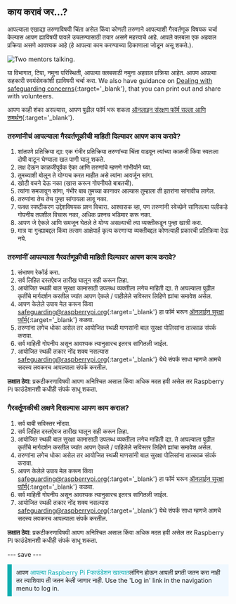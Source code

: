 ## काय करावं जर…?

आपल्याला एखाद्या तरुणाविषयी चिंता असेल किंवा कोणती तरुणाने आपल्याशी गैरवर्तणूक विषयक चर्चा केल्यास आपण ह्याविषयी पावले उचलण्यासाठी तयार असणे महत्त्वाचे आहे. आपले क्लबला एक अहवाल प्रक्रिया असणे आवश्यक आहे (हे आपल्या काम करण्याच्या ठिकाणाला जोडून असू शकते.).

![Two mentors talking.](images/Safeguarding-Image4-1200x800.png)

या विभागात, टिपा, नमुना परिस्थिती, आपल्या क्लबसाठी नमुना अहवाल प्रक्रिया आहेत. आपण आपल्या सहकारी स्वयंसेवकांशी ह्याविषयी चर्चा करा. We also have guidance on [Dealing with safeguarding concerns](https://static.raspberrypi.org/files/safeguarding/Raspberry-Pi-Foundation-safeguarding-dealing-with-safeguarding-concerns.pdf){:target='_blank'}, that you can print out and share with volunteers.

आपण काही शंका असल्यास, आपण पुढील फॉर्म भरू शकता [ऑनलाइन संरक्षण फॉर्म सल्ला आणि समर्थन](https://form.raspberrypi.org/f/safeguarding-concern-form){:target='_blank'}.

### तरुणांनीचं आपल्याला गैरवर्तणूकीची माहिती दिल्यावर आपण काय करावे?

1. शांतपणे प्रतिक्रिया द्या: एक गंभीर प्रतिक्रिया तरुणांच्या चिंता वाढवून त्यांच्या काळजी किंवा स्वतःला दोषी वाटून घेण्याला खत पाणी घालू शकते.
1. लक्ष देऊन काळजीपूर्वक ऐका आणि तरुणांचे म्हणणे गांभीर्याने घ्या.
1. तुमच्याशी बोलून ते योग्यच करत माहीत असे त्यांना आवर्जून सांगा.
1. खोटी वचने देऊ नका (खास करून गोपनीयते बाबतची).
1. त्यांना समजावून सांगा, गंभीर बाब तुमच्या कानावर आल्यास तुम्हाला ती इतरांना सांगावीच लागेल.
1. तरुणांना तेच तेच पुन्हा सांगायला लावू नका.
1. फक्त स्पष्टीकरण उद्देशविषयक प्रश्न विचारा. आश्वासक व्हा, पण तरुणांनी स्वेच्छेने सांगितल्या पलीकडे गोपनीय तपशील विचारू नका, अधिक प्रश्नच भडिमार करू नका.
1. आपण जे ऐकले आणि समजून घेतले ते योग्य असल्याची त्या व्यक्तीकडून पुन्हा खात्री करा.
1. मात्र या गुन्ह्याबद्दल किंवा तत्सम आक्षेपार्ह कृत्य करणाऱ्या व्यक्तीबद्दल कोणत्याही प्रकारची प्रतिक्रिया देऊ नये.

### तरुणांनीं आपल्याला गैरवर्तणूकीची माहिती दिल्यावर आपण काय करावे?

1. संभाषण रेकॉर्ड करा.
1. सर्व लिहित दस्तऐवज तारीख घालून सही करून लिहा.
1. आयोजित स्थळी बाल सुरक्षा कामासाठी उपलब्ध व्यक्तीला लगेच माहिती द्या. ते आपल्याला पुढील कृतींचे मार्गदर्शन करतील ज्यांत आपण ऐकले / पाहीलेले सविस्तर लिहिणे ह्यांचा समावेश असेल.
1. आपण केलेले उपाय मेल करून किंवा [safeguarding@raspberrypi.org](mailto:safeguarding@raspberrypi.org){:target='_blank'} हा फॉर्म भरून [ऑनलाईन सुरक्षा फॉर्म](https://form.raspberrypi.org/f/safeguarding-concern-form){:target='_blank'} कळवा.
1. तरुणांना लगेच धोका असेल तर आयोजित स्थळी माणसांनी बाल सुरक्षा पोलिसांना तात्काळ संपर्क करावा.
1. सर्व माहिती गोपनीय असून आवश्यक त्यानुसारच इतरत्र सांगितली जाईल.
1. आयोजित स्थळी तक्रार नोंद शक्य नसल्यास [safeguarding@raspberrypi.org](mailto:safeguarding@raspberrypi.org){:target='_blank'} येथे संपर्क साधा म्हणजे आमचे सदस्य लवकरच आपल्याला संपर्क करतील.

**लक्षात ठेवा**: प्रकटीकरणाविषयी आपण अनिश्चित असाल किंवा अधिक मदत हवी असेल तर Raspberry Pi फाउंडेशनशी कधीही संपर्क साधू शकता.

### गैरवर्तूणकीची लक्षणे दिसल्यास आपण काय कराल?

1. सर्व बाबी सविस्तर नोंदवा.
1. सर्व लिहित दस्तऐवज तारीख घालून सही करून लिहा.
1. आयोजित स्थळी बाल सुरक्षा कामासाठी उपलब्ध व्यक्तीला लगेच माहिती द्या. ते आपल्याला पुढील कृतींचे मार्गदर्शन करतील ज्यांत आपण ऐकले / पाहिलेले सविस्तर लिहिणे ह्यांचा समावेश असेल.
1. तरुणांना लगेच धोका असेल तर आयोजित स्थळी माणसांनी बाल सुरक्षा पोलिसांना तात्काळ संपर्क करावा.
1. आपण केलेले उपाय मेल करून किंवा [safeguarding@raspberrypi.org](mailto:safeguarding@raspberrypi.org){:target='_blank'} हा फॉर्म भरून [ऑनलाईन सुरक्षा फॉर्म](https://form.raspberrypi.org/f/safeguarding-concern-form){:target='_blank'} कळवा.
1. सर्व माहिती गोपनीय असून आवश्यक त्यानुसारच इतरत्र सांगितली जाईल.
1. आयोजित स्थळी तक्रार नोंद शक्य नसल्यास [safeguarding@raspberrypi.org](mailto:safeguarding@raspberrypi.org){:target='_blank'} येथे संपर्क साधा म्हणजे आमचे सदस्य लवकरच आपल्याला संपर्क करतील.

**लक्षात ठेवा**: प्रकटीकरणाविषयी आपण अनिश्चित असाल किंवा अधिक मदत हवी असेल तर Raspberry Pi फाउंडेशनशी कधीही संपर्क साधू शकता.

--- save ---

<p style="border-left: solid; border-width:10px; border-color: #0faeb0; background-color: aliceblue; padding: 10px;">
आपण <span style="color: #0faeb0">आपल्या Raspberry Pi Fफाउंडेशन खात्यात</span>लॉगिन होऊन आपली प्रगती जतन करा नाही तर त्याशिवाय ती जतन केली जाणार नाही. Use the 'Log in' link in the navigation menu to log in.
</p>
